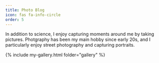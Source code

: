 ```yaml
---
title: Photo Blog
icon: fas fa-info-circle
order: 5
---
```


In addition to science, I enjoy capturing moments around me by taking pictures. Photgraphy has been my main hobby since early 20s, and I particularly enjoy street photography and capturing portraits. 

{% include my-gallery.html folder="gallery" %}